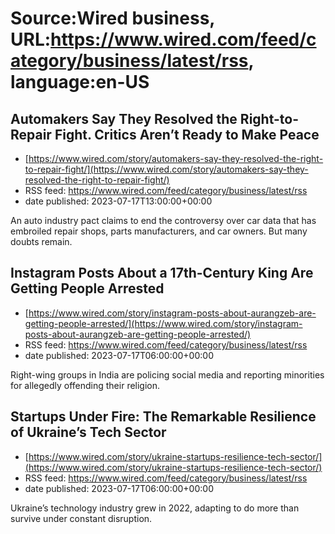 # Source:Wired business, URL:https://www.wired.com/feed/category/business/latest/rss, language:en-US

## Automakers Say They Resolved the Right-to-Repair Fight. Critics Aren’t Ready to Make Peace
 - [https://www.wired.com/story/automakers-say-they-resolved-the-right-to-repair-fight/](https://www.wired.com/story/automakers-say-they-resolved-the-right-to-repair-fight/)
 - RSS feed: https://www.wired.com/feed/category/business/latest/rss
 - date published: 2023-07-17T13:00:00+00:00

An auto industry pact claims to end the controversy over car data that has embroiled repair shops, parts manufacturers, and car owners. But many doubts remain.

## Instagram Posts About a 17th-Century King Are Getting People Arrested
 - [https://www.wired.com/story/instagram-posts-about-aurangzeb-are-getting-people-arrested/](https://www.wired.com/story/instagram-posts-about-aurangzeb-are-getting-people-arrested/)
 - RSS feed: https://www.wired.com/feed/category/business/latest/rss
 - date published: 2023-07-17T06:00:00+00:00

Right-wing groups in India are policing social media and reporting minorities for allegedly offending their religion.

## Startups Under Fire: The Remarkable Resilience of Ukraine’s Tech Sector
 - [https://www.wired.com/story/ukraine-startups-resilience-tech-sector/](https://www.wired.com/story/ukraine-startups-resilience-tech-sector/)
 - RSS feed: https://www.wired.com/feed/category/business/latest/rss
 - date published: 2023-07-17T06:00:00+00:00

Ukraine’s technology industry grew in 2022, adapting to do more than survive under constant disruption.

